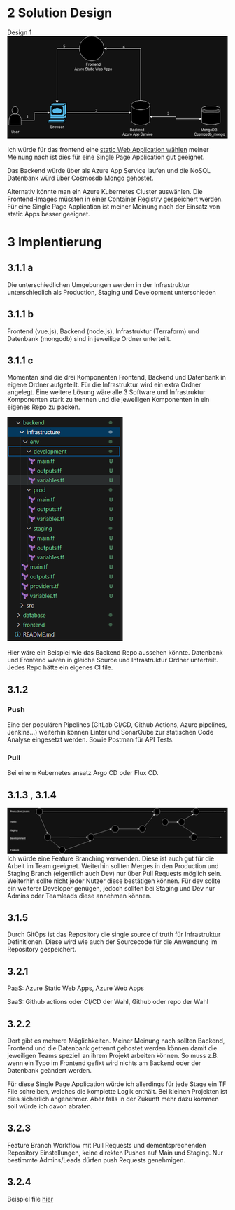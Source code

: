 # 2 Solution Design
Design 1
![image info](../Fragen/files/Webapp.png)

Ich würde für das frontend eine [static Web Application wählen](https://azure.microsoft.com/en-gb/products/app-service/static)
meiner Meinung nach ist dies für eine Single Page Application gut geeignet.

Das Backend würde über als Azure App Service laufen und die NoSQL Datenbank würd über Cosmosdb Mongo gehostet.


Alternativ könnte man ein Azure Kubernetes Cluster auswählen. Die Frontend-Images müssten in einer Container Registry gespeichert werden. Für eine Single Page Application ist meiner Meinung nach der Einsatz von static Apps besser geeignet.

# 3 Implentierung
## 3.1.1 a
Die unterschiedlichen Umgebungen werden in der Infrastruktur unterschiedlich als Production, Staging und Development unterschieden

## 3.1.1 b
Frontend (vue.js), Backend (node.js), Infrastruktur (Terraform) und Datenbank (mongodb) sind in jeweilige Ordner unterteilt.

## 3.1.1 c 
Momentan sind die drei Komponenten Frontend, Backend und Datenbank in eigene Ordner aufgeteilt. Für die Infrastruktur wird ein extra Ordner angelegt. Eine weitere Lösung wäre alle 3 Software und Infrastruktur Komponenten stark zu trennen und die jeweiligen Komponenten in ein eigenes Repo zu packen.

![image info](../Fragen/files/folder.png) 

Hier wäre ein Beispiel wie das Backend Repo aussehen könnte. Datenbank und Frontend wären in gleiche Source und Intrastruktur Ordner unterteilt. Jedes Repo hätte ein eigenes CI file.

## 3.1.2
### Push
Eine der populären Pipelines (GitLab CI/CD, Github Actions, Azure pipelines, Jenkins...) weiterhin können Linter und SonarQube zur statischen Code Analyse eingesetzt werden. Sowie Postman für API Tests.
### Pull
Bei einem Kubernetes ansatz Argo CD oder Flux CD.

## 3.1.3 , 3.1.4
![image info](../Fragen/files/git.drawio.png)
Ich würde eine Feature Branching verwenden. Diese ist auch gut für die Arbeit im Team geeignet. Weiterhin sollten Merges in den Production und Staging Branch (eigentlich auch Dev) nur über Pull Requests möglich sein. Weiterhin sollte nicht jeder Nutzer diese bestätigen können. Für dev sollte ein weiterer Developer genügen, jedoch sollten bei Staging und Dev nur Admins oder Teamleads diese annehmen können.

## 3.1.5
Durch GitOps ist das Repository die single source of truth für Infrastruktur Definitionen. Diese wird wie auch der Sourcecode für die Anwendung im Repository gespeichert.

## 3.2.1
PaaS: Azure Static Web Apps, Azure Web Apps

SaaS: Github actions oder CI/CD der Wahl, Github oder repo der Wahl


## 3.2.2
Dort gibt es mehrere Möglichkeiten.
Meiner Meinung nach sollten Backend, Frontend und die Datenbank getrennt gehostet werden können damit die jeweiligen Teams speziell an ihrem Projekt arbeiten können. So muss z.B. wenn ein Typo im Frontend gefixt wird nichts am Backend oder der Datenbank geändert werden.

Für diese Single Page Application würde ich allerdings für jede Stage ein TF File schreiben, welches die komplette Logik enthält. Bei kleinen Projekten ist dies sicherlich angenehmer. Aber falls in der Zukunft mehr dazu kommen soll würde ich davon abraten.

## 3.2.3 
Feature Branch Workflow mit Pull Requests und dementsprechenden Repository Einstellungen, keine direkten Pushes auf Main und Staging.
Nur bestimmte Admins/Leads dürfen push Requests genehmigen.

## 3.2.4
Beispiel file [hier](ciexample.yaml)

